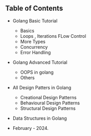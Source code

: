 
## Table of Contents
+ Golang Basic Tutorial 
    - Basics
    - Loops , Iterations FLow Control 
    - More Types 
    - Concurrency 
    - Error Handling 

+ Golang Advanced Tutorial 
    - OOPS in golang 
    - Others 

+ All Design Patters in Golang 
    - Creational Design Patterns 
    - Behavioural Design Patterns 
    - Structural Design Patterns

+ Data Structures in Golang 

+ February  - 2024. 
